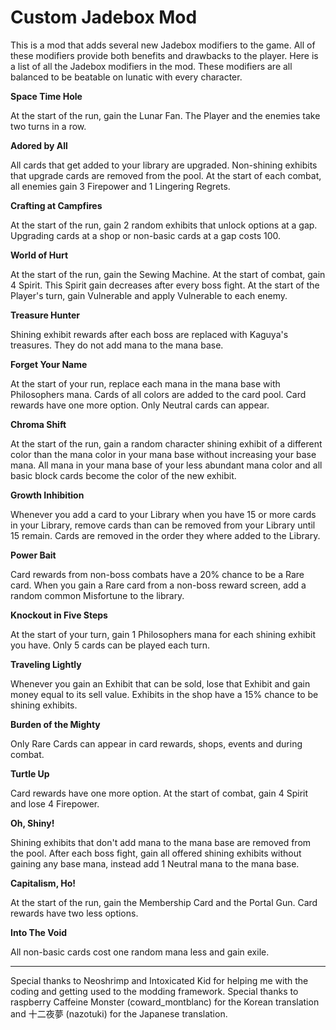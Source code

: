# Custom Jadebox Mod

This is a mod that adds several new Jadebox modifiers to the game. All of these modifiers provide both benefits and drawbacks to the player. Here is a list of all the Jadebox modifiers in the mod. These modifiers are all balanced to be beatable on lunatic with every character.



<b>Space Time Hole</b>

At the start of the run, gain the Lunar Fan. The Player and the enemies take two turns in a row.



<b>Adored by All</b>

All cards that get added to your library are upgraded. Non-shining exhibits that upgrade cards are removed from the pool. At the start of each combat, all enemies gain 3 Firepower and 1 Lingering Regrets.



<b>Crafting at Campfires</b>

At the start of the run, gain 2 random exhibits that unlock options at a gap. Upgrading cards at a shop or non-basic cards at a gap costs 100.



<b>World of Hurt</b>

At the start of the run, gain the Sewing Machine. At the start of combat, gain 4 Spirit. This Spirit gain decreases after every boss fight. At the start of the Player's turn, gain Vulnerable and apply Vulnerable to each enemy.



<b>Treasure Hunter</b>

Shining exhibit rewards after each boss are replaced with Kaguya's treasures. They do not add mana to the mana base.



<b>Forget Your Name</b>

At the start of your run, replace each mana in the mana base with Philosophers mana. Cards of all colors are added to the card pool. Card rewards have one more option. Only Neutral cards can appear.



<b>Chroma Shift</b>

At the start of the run, gain a random character shining exhibit of a different color than the mana color in your mana base without increasing your base mana. All mana in your mana base of your less abundant mana color and all basic block cards become the color of the new exhibit.



<b>Growth Inhibition</b>

Whenever you add a card to your Library when you have 15 or more cards in your Library, remove cards than can be removed from your Library until 15 remain. Cards are removed in the order they where added to the Library.



<b>Power Bait</b>

Card rewards from non-boss combats have a 20% chance to be a Rare card. When you gain a Rare card from a non-boss reward screen, add a random common Misfortune to the library.



<b>Knockout in Five Steps</b>

At the start of your turn, gain 1 Philosophers mana for each shining exhibit you have. Only 5 cards can be played each turn.



<b>Traveling Lightly</b>

Whenever you gain an Exhibit that can be sold, lose that Exhibit and gain money equal to its sell value. Exhibits in the shop have a 15% chance to be shining exhibits.



<b>Burden of the Mighty</b>

Only Rare Cards can appear in card rewards, shops, events and during combat.



<b>Turtle Up</b>

Card rewards have one more option. At the start of combat, gain 4 Spirit and lose 4 Firepower.



<b>Oh, Shiny!</b>

Shining exhibits that don't add mana to the mana base are removed from the pool. After each boss fight, gain all offered shining exhibits without gaining any base mana, instead add 1 Neutral mana to the mana base.



<b>Capitalism, Ho!</b>

At the start of the run, gain the Membership Card and the Portal Gun. Card rewards have two less options.



<b>Into The Void</b>

All non-basic cards cost one random mana less and gain exile.

------------------------------------------

Special thanks to Neoshrimp and Intoxicated Kid for helping me with the coding and getting used to the modding framework. Special thanks to raspberry Caffeine Monster (coward_montblanc) for the Korean translation and 十二夜夢 (nazotuki) for the Japanese translation.